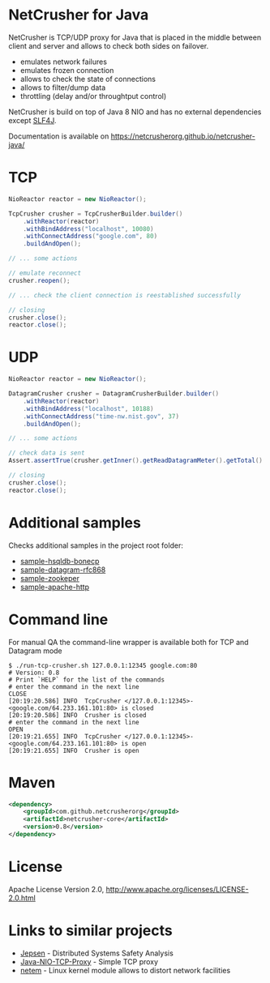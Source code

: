 # NetCrusher for Java

NetCrusher is TCP/UDP proxy for Java that is placed in the middle between client and server and allows to check both sides on failover.

* emulates network failures
* emulates frozen connection
* allows to check the state of connections
* allows to filter/dump data
* throttling (delay and/or throughtput control)

NetCrusher is build on top of Java 8 NIO and has no external dependencies except [SLF4J](http://www.slf4j.org/).

Documentation is available on https://netcrusherorg.github.io/netcrusher-java/

# TCP

```java
NioReactor reactor = new NioReactor();

TcpCrusher crusher = TcpCrusherBuilder.builder()
    .withReactor(reactor)
    .withBindAddress("localhost", 10080)
    .withConnectAddress("google.com", 80)
    .buildAndOpen();

// ... some actions

// emulate reconnect
crusher.reopen();

// ... check the client connection is reestablished successfully

// closing
crusher.close();
reactor.close();
```

# UDP

```java
NioReactor reactor = new NioReactor();

DatagramCrusher crusher = DatagramCrusherBuilder.builder()
    .withReactor(reactor)
    .withBindAddress("localhost", 10188)
    .withConnectAddress("time-nw.nist.gov", 37)
    .buildAndOpen();

// ... some actions

// check data is sent
Assert.assertTrue(crusher.getInner().getReadDatagramMeter().getTotal() > 0);

// closing
crusher.close();
reactor.close();
```

# Additional samples

Checks additional samples in the project root folder:

* [sample-hsqldb-bonecp](samples/sample-hsqldb-bonecp/src/test/java/org/netcrusher)
* [sample-datagram-rfc868](samples/sample-datagram-rfc868/src/test/java/org/netcrusher)
* [sample-zookeper](samples/sample-zookeeper/src/test/java/org/netcrusher)
* [sample-apache-http](samples/sample-apache-http/src/test/java/org/netcrusher)

# Command line 

For manual QA the command-line wrapper is available both for TCP and Datagram mode

```
$ ./run-tcp-crusher.sh 127.0.0.1:12345 google.com:80
# Version: 0.8
# Print `HELP` for the list of the commands
# enter the command in the next line
CLOSE
[20:19:20.586] INFO  TcpCrusher </127.0.0.1:12345>-<google.com/64.233.161.101:80> is closed
[20:19:20.586] INFO  Crusher is closed
# enter the command in the next line
OPEN
[20:19:21.655] INFO  TcpCrusher </127.0.0.1:12345>-<google.com/64.233.161.101:80> is open
[20:19:21.655] INFO  Crusher is open
```

# Maven

```xml
<dependency>
    <groupId>com.github.netcrusherorg</groupId>
    <artifactId>netcrusher-core</artifactId>
    <version>0.8</version>
</dependency>
```

# License

Apache License Version 2.0, http://www.apache.org/licenses/LICENSE-2.0.html

# Links to similar projects

* [Jepsen](http://jepsen.io) - Distributed Systems Safety Analysis
* [Java-NIO-TCP-Proxy](https://github.com/terma/java-nio-tcp-proxy/wiki) - Simple TCP proxy
* [netem](https://wiki.linuxfoundation.org/networking/netem) - Linux kernel module allows to distort network facilities
